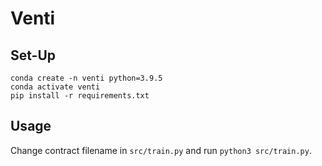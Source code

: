 # Venti

## Set-Up
    conda create -n venti python=3.9.5
    conda activate venti
    pip install -r requirements.txt

## Usage
Change contract filename in `src/train.py` and run `python3 src/train.py`.